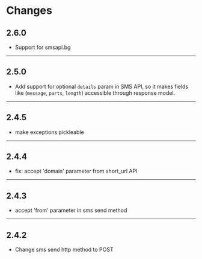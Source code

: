 # Changes

## 2.6.0
- Support for smsapi.bg
___

## 2.5.0
- Add support for optional `details` param in SMS API, so it makes fields like (`message`, `parts`, `length`) accessible through response model. 
___

## 2.4.5

- make exceptions pickleable
___

## 2.4.4

- fix: accept 'domain' parameter from short_url API   
___

## 2.4.3

- accept 'from' parameter in sms send method   
___

## 2.4.2

- Change sms send http method to POST